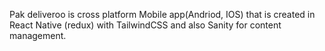 Pak deliveroo is cross platform Mobile app(Andriod, IOS) that is created in React Native (redux) with TailwindCSS and also Sanity for content management.